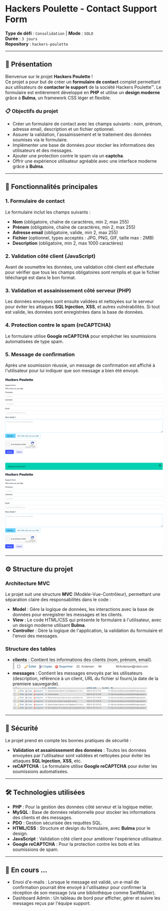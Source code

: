# Hackers Poulette - Contact Support Form

**Type de défi** : `Consolidation` | **Mode** : `SOLO`  
**Durée** : `3 jours`  
**Repository** : `hackers-poulette`

---

## 🚀 Présentation

Bienvenue sur le projet **Hackers Poulette** !  
Ce projet a pour but de créer un **formulaire de contact** complet permettant aux utilisateurs de **contacter le support** de la société Hackers Poulette™. Le formulaire est entièrement développé en **PHP** et utilise un **design moderne** grâce à **Bulma**, un framework CSS léger et flexible.

### 📋 Objectifs du projet

- Créer un formulaire de contact avec les champs suivants : nom, prénom, adresse email, description et un fichier optionnel.
- Assurer la validation, l'assainissement et le traitement des données soumises via le formulaire.
- Implémenter une base de données pour stocker les informations des utilisateurs et des messages.
- Ajouter une protection contre le spam via un **captcha**.
- Offrir une expérience utilisateur agréable avec une interface moderne grâce à **Bulma**.

---

## 📝 Fonctionnalités principales

### 1. **Formulaire de contact**  
Le formulaire inclut les champs suivants :

- **Nom** (obligatoire, chaîne de caractères, min 2, max 255)
- **Prénom** (obligatoire, chaîne de caractères, min 2, max 255)
- **Adresse email** (obligatoire, valide, min 2, max 255)
- **Fichier** (optionnel, types acceptés : JPG, PNG, GIF, taille max : 2MB)
- **Description** (obligatoire, min 2, max 1000 caractères)

### 2. **Validation côté client (JavaScript)**  
Avant de soumettre les données, une validation côté client est effectuée pour vérifier que tous les champs obligatoires sont remplis et que le fichier téléchargé est dans le bon format.

### 3. **Validation et assainissement côté serveur (PHP)**  
Les données envoyées sont ensuite validées et nettoyées sur le serveur pour éviter les attaques **SQL Injection**, **XSS**, et autres vulnérabilités. Si tout est valide, les données sont enregistrées dans la base de données.

### 4. **Protection contre le spam (reCAPTCHA)**  
Le formulaire utilise **Google reCAPTCHA** pour empêcher les soumissions automatisées de type spam.

### 5. **Message de confirmation**  
Après une soumission réussie, un message de confirmation est affiché à l'utilisateur pour lui indiquer que son message a bien été envoyé.

![Formulaire de contact](public/images/HackersPoulettev1Form.png)
![Message has been sent !](public/images/HackersPoulettev1FormMessageSent.png)

---

## ⚙️ Structure du projet

### Architecture MVC

Le projet suit une structure **MVC** (Modèle-Vue-Contrôleur), permettant une séparation claire des responsabilités dans le code :

- **Model** : Gère la logique de données, les interactions avec la base de données pour enregistrer les messages et les clients.
- **View** : Le code HTML/CSS qui présente le formulaire à l'utilisateur, avec un design moderne utilisant **Bulma**.
- **Controller** : Gère la logique de l'application, la validation du formulaire et l'envoi des messages.

### Structure des tables

- **clients** : Contient les informations des clients (nom, prénom, email).
![Enregistrement d'un client](public/images/client%20dans%20la%20db.png)
- **messages** : Contient les messages envoyés par les utilisateurs (description, référence à un client, URL du fichier si fourni,la date de la premiere sauvegarde).
![Enregistrement d'un message par un cliebt](public/images/messages%20dans%20la%20db.png)

---

## 🔐 Sécurité

Le projet prend en compte les bonnes pratiques de sécurité :

- **Validation et assainissement des données** : Toutes les données envoyées par l'utilisateur sont validées et nettoyées pour éviter les attaques **SQL Injection**, **XSS**, etc.
- **reCAPTCHA** : Le formulaire utilise **Google reCAPTCHA** pour éviter les soumissions automatisées.

---

## 🛠️ Technologies utilisées

- **PHP** : Pour la gestion des données côté serveur et la logique métier.
- **MySQL** : Base de données relationnelle pour stocker les informations des clients et des messages.
- **PDO** : Gestion sécurisée des requêtes SQL.
- **HTML/CSS** : Structure et design du formulaire, avec **Bulma** pour le design.
- **JavaScript** : Validation côté client pour améliorer l'expérience utilisateur.
- **Google reCAPTCHA** : Pour la protection contre les bots et les soumissions de spam.

---

## 🌟 En cours ... 
- Envoi d'e-mails : Lorsque le message est validé, un e-mail de confirmation pourrait être envoyé à l'utilisateur pour confirmer la réception de son message (via une bibliothèque comme SwiftMailer).
- Dashboard Admin : Un tableau de bord pour afficher, gérer et suivre les messages reçus par l'équipe support.
  
